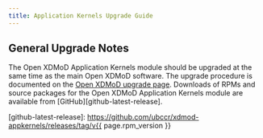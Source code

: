 ```yaml
---
title: Application Kernels Upgrade Guide
---
```


General Upgrade Notes
---------------------

The Open XDMoD Application Kernels module should be upgraded at the same time
as the main Open XDMoD software. The upgrade procedure is documented on the
[Open XDMoD upgrade page](https://open.xdmod.org/upgrade.html). Downloads of
RPMs and source packages for the Open XDMoD Application Kernels module are
available from [GitHub][github-latest-release].

[github-latest-release]: https://github.com/ubccr/xdmod-appkernels/releases/tag/v{{ page.rpm_version }}
